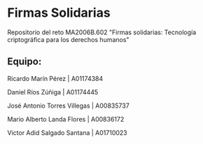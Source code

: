 # Firmas Solidarias
Repositorio del reto MA2006B.602 "Firmas solidarias: Tecnología criptográfica para los derechos humanos"
## Equipo:
Ricardo Marín Pérez | A01174384

Daniel Ríos Zúñiga | A01174445

José Antonio Torres Villegas | A00835737

Mario Alberto Landa Flores | A00836172

Victor Adid Salgado Santana 	| A01710023
